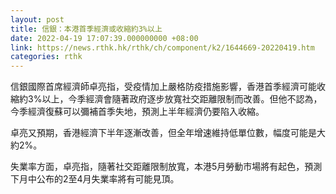 ```yaml
---
layout: post
title: 信銀：本港首季經濟或收縮約3%以上
date: 2022-04-19 17:07:39.000000000 +08:00
link: https://news.rthk.hk/rthk/ch/component/k2/1644669-20220419.htm
categories: rthk
---
```


信銀國際首席經濟師卓亮指，受疫情加上嚴格防疫措施影響，香港首季經濟可能收縮約3%以上，今季經濟會隨著政府逐步放寬社交距離限制而改善。但他不認為，今季經濟復蘇可以彌補首季失地，預測上半年經濟仍要陷入收縮。

卓亮又預期，香港經濟下半年逐漸改善，但全年增速維持低單位數，幅度可能是大約2%。

失業率方面，卓亮指，隨著社交距離限制放寬，本港5月勞動市場將有起色，預測下月中公布的2至4月失業率將有可能見頂。
